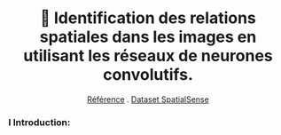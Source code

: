 
<h1 align="center">🔭
Identification des relations spatiales dans les images en utilisant les réseaux de neurones convolutifs.
</h1>
<p align="center">  
<a href="https://arxiv.org/abs/1908.02660">Référence</a>
.
<a href="https://zenodo.org/records/8104370)">Dataset SpatialSense </a>

</p>

### I Introduction:



